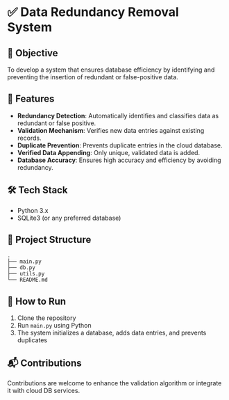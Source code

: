 # ✅ Data Redundancy Removal System

## 📌 Objective
To develop a system that ensures database efficiency by identifying and preventing the insertion of redundant or false-positive data.

## 🚀 Features
- **Redundancy Detection**: Automatically identifies and classifies data as redundant or false positive.
- **Validation Mechanism**: Verifies new data entries against existing records.
- **Duplicate Prevention**: Prevents duplicate entries in the cloud database.
- **Verified Data Appending**: Only unique, validated data is added.
- **Database Accuracy**: Ensures high accuracy and efficiency by avoiding redundancy.

## 🛠️ Tech Stack
- Python 3.x
- SQLite3 (or any preferred database)

## 📂 Project Structure
```
.
├── main.py
├── db.py
├── utils.py
└── README.md
```

## 🧪 How to Run
1. Clone the repository
2. Run `main.py` using Python
3. The system initializes a database, adds data entries, and prevents duplicates

## 📬 Contributions
Contributions are welcome to enhance the validation algorithm or integrate it with cloud DB services.

